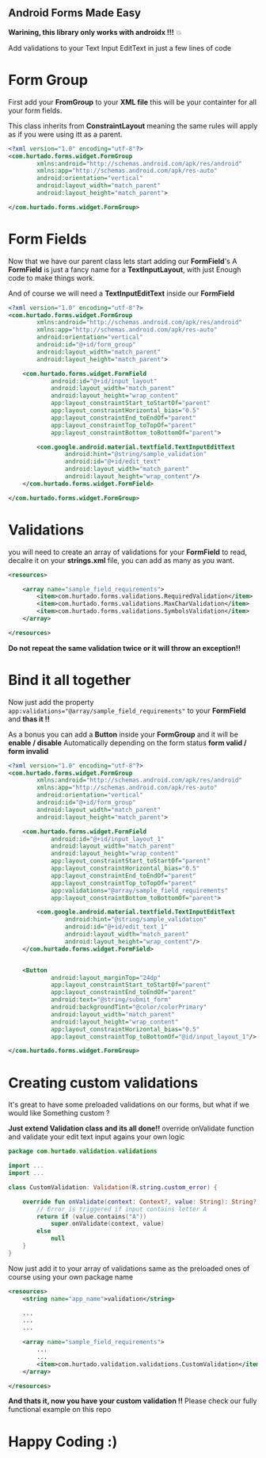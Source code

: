 ## Android Forms Made Easy
**Warining, this library only works with androidx !!!** :boom:

Add validations to your Text Input EditText in just a few lines of code

# Form Group 

First add your **FromGroup** to your **XML file** this will be your containter
for all your form fields.

This class inherits from **ConstraintLayout** meaning the same rules will apply 
as if you were using itt as a parent.

```` xml
<?xml version="1.0" encoding="utf-8"?>
<com.hurtado.forms.widget.FormGroup
        xmlns:android="http://schemas.android.com/apk/res/android"
        xmlns:app="http://schemas.android.com/apk/res-auto"
        android:orientation="vertical"
        android:layout_width="match_parent"
        android:layout_height="match_parent">

</com.hurtado.forms.widget.FormGroup>
````

# Form Fields 

Now that we have our parent class lets start adding our **FormField**'s
A **FormField** is just a fancy name for a **TextInputLayout**, with just
Enough code to make things work.

And of course we will need a **TextInputEditText** inside our **FormField**

```` xml
<?xml version="1.0" encoding="utf-8"?>
<com.hurtado.forms.widget.FormGroup
        xmlns:android="http://schemas.android.com/apk/res/android"
        xmlns:app="http://schemas.android.com/apk/res-auto"
        android:orientation="vertical"
        android:id="@+id/form_group"
        android:layout_width="match_parent"
        android:layout_height="match_parent">

    <com.hurtado.forms.widget.FormField
            android:id="@+id/input_layout"
            android:layout_width="match_parent"
            android:layout_height="wrap_content"
            app:layout_constraintStart_toStartOf="parent"
            app:layout_constraintHorizontal_bias="0.5"
            app:layout_constraintEnd_toEndOf="parent"
            app:layout_constraintTop_toTopOf="parent"
            app:layout_constraintBottom_toBottomOf="parent">

        <com.google.android.material.textfield.TextInputEditText
                android:hint="@string/sample_validation"
                android:id="@+id/edit_text"
                android:layout_width="match_parent"
                android:layout_height="wrap_content"/>
    </com.hurtado.forms.widget.FormField>

</com.hurtado.forms.widget.FormGroup>
````
# Validations 

you will need to create an array of validations for your **FormField** to read,
decalre it on your **strings.xml** file, you can add as many as you want.

```` xml
<resources>

    <array name="sample_field_requirements">
        <item>com.hurtado.forms.validations.RequiredValidation</item>
        <item>com.hurtado.forms.validations.MaxCharValidation</item>
        <item>com.hurtado.forms.validations.SymbolsValidation</item>
    </array>

</resources>

````
**Do not repeat the same validation twice or it will throw an exception!!**

# Bind it all together
Now just add the property ```` app:validations="@array/sample_field_requirements" ```` 
to your **FormField** and **thas it !!**

As a bonus you can add a **Button** inside your **FormGroup** and it will be **enable / disable**
Automatically depending on the form status **form valid / form invalid**

```` xml
<?xml version="1.0" encoding="utf-8"?>
<com.hurtado.forms.widget.FormGroup
        xmlns:android="http://schemas.android.com/apk/res/android"
        xmlns:app="http://schemas.android.com/apk/res-auto"
        android:orientation="vertical"
        android:id="@+id/form_group"
        android:layout_width="match_parent"
        android:layout_height="match_parent">

    <com.hurtado.forms.widget.FormField
            android:id="@+id/input_layout_1"
            android:layout_width="match_parent"
            android:layout_height="wrap_content"
            app:layout_constraintStart_toStartOf="parent"
            app:layout_constraintHorizontal_bias="0.5"
            app:layout_constraintEnd_toEndOf="parent"
            app:layout_constraintTop_toTopOf="parent"
            app:validations="@array/sample_field_requirements"
            app:layout_constraintBottom_toBottomOf="parent">

        <com.google.android.material.textfield.TextInputEditText
                android:hint="@string/sample_validation"
                android:id="@+id/edit_text_1"
                android:layout_width="match_parent"
                android:layout_height="wrap_content"/>
    </com.hurtado.forms.widget.FormField>


    <Button
            android:layout_marginTop="24dp"
            app:layout_constraintStart_toStartOf="parent"
            app:layout_constraintEnd_toEndOf="parent"
            android:text="@string/submit_form"
            android:backgroundTint="@color/colorPrimary"
            android:layout_width="match_parent"
            android:layout_height="wrap_content"
            app:layout_constraintHorizontal_bias="0.5"
            app:layout_constraintTop_toBottomOf="@id/input_layout_1"/>

</com.hurtado.forms.widget.FormGroup>
````

# Creating custom validations
It's great to have some preloaded validations on our forms, but what if we would like
Something custom ?

**Just extend Validation class and its all done!!**
override onValidate function and validate your edit text input agains your own logic

```` kotlin
package com.hurtado.validation.validations

import ...
import ...

class CustomValidation: Validation(R.string.custom_error) {

    override fun onValidate(context: Context?, value: String): String? {
        // Error is triggered if input contains letter A
        return if (value.contains("A"))
            super.onValidate(context, value)
        else
            null
    }
}
````

Now just add it to your array of validations same as the preloaded ones of course using your own package name

```` xml
<resources>
    <string name="app_name">validation</string>

    ...
    ...
    ...

    <array name="sample_field_requirements">
        ...
        ...
        <item>com.hurtado.validation.validations.CustomValidation</item>
    </array>

</resources>
````

**And thats it, now you have your custom validation !!**
Please check our fully functional example on this repo

# Happy Coding  :)
